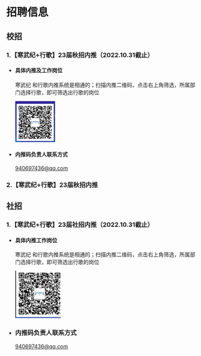 # 招聘信息

## 校招

### 1.【寒武纪+行歌】23届秋招内推（2022.10.31截止）

- #### 具体内推及工作岗位

  寒武纪 和行歌内推系统是相通的；扫描内推二维码，点击右上角筛选，所属部门选择行歌，即可筛选出行歌的岗位

  ![](assets/1-1667117193630-5.png)

- #### 内推码负责人联系方式

  940697436@qq.com

  

### 2.【寒武纪+行歌】23届秋招内推









## 社招

### 1.【寒武纪+行歌】23届社招内推（2022.10.31截止）

- #### 具体内推工作岗位

  寒武纪 和行歌内推系统是相通的；扫描内推二维码，点击右上角筛选，所属部门选择行歌，即可筛选出行歌的岗位

  ![image-20221030160204435](assets/image-20221030160204435.png)

- ### 内推码负责人联系方式

  940697436@qq.com
